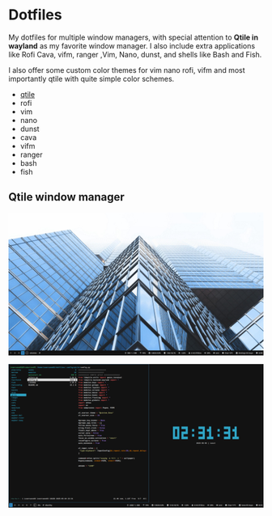 # Dotfiles

My dotfiles for multiple window managers, with special attention to **Qtile in wayland** as my favorite window manager. I also include extra applications like Rofi Cava, vifm, ranger ,Vim, Nano, dunst, and shells like Bash and Fish.

I also offer some custom color themes for vim nano rofi, vifm and most importantly qtile with quite simple color schemes.

- [qtile](/.config/qtile)
- rofi
- vim
- nano
- dunst
- cava
- vifm
- ranger
- bash
- fish

## Qtile window manager


![desktop](/images/1746388805.png)

![desktop](/images/1746405091.png)
